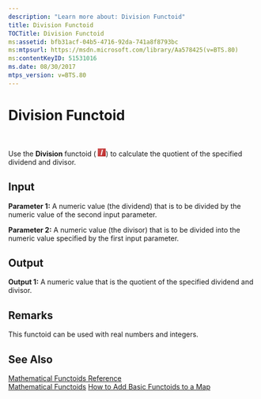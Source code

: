 ```yaml
---
description: "Learn more about: Division Functoid"
title: Division Functoid
TOCTitle: Division Functoid
ms:assetid: bfb31acf-04b5-4716-92da-741a8f8793bc
ms:mtpsurl: https://msdn.microsoft.com/library/Aa578425(v=BTS.80)
ms:contentKeyID: 51531016
ms.date: 08/30/2017
mtps_version: v=BTS.80
---
```


# Division Functoid

 

Use the **Division** functoid ( ![Icon that represents the Division functoid.](images/Aa578425.9a73420a-40d6-4dc4-8b06-4cb1c2b2afd4(BTS.80).jpeg)) to calculate the quotient of the specified dividend and divisor.

## Input

**Parameter 1:** A numeric value (the dividend) that is to be divided by the numeric value of the second input parameter.

**Parameter 2:** A numeric value (the divisor) that is to be divided into the numeric value specified by the first input parameter.

## Output

**Output 1:** A numeric value that is the quotient of the specified dividend and divisor.

## Remarks

This functoid can be used with real numbers and integers.

## See Also

[Mathematical Functoids Reference](mathematical-functoids-reference.md)  
[Mathematical Functoids](https://msdn.microsoft.com/library/aa559213\(v=bts.80\))  
[How to Add Basic Functoids to a Map](https://msdn.microsoft.com/library/aa560635\(v=bts.80\))


